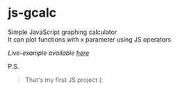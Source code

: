 # js-gcalc
Simple JavaScript graphing calculator  
It can plot functions with x parameter using JS operators

*Live-example available [here](https://basedest.github.io/js-gcalc/)*

P.S.
> That's my first JS project (:
